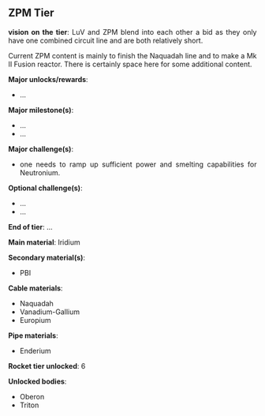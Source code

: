 ## ZPM Tier
<div align="justify">

**vision on the tier**:
LuV and ZPM blend into each other a bid as they only have one combined circuit line and are both relatively short.

Current ZPM content is mainly to finish the Naquadah line and to make a Mk II Fusion reactor. There is certainly space here for some additional content.


**Major unlocks/rewards**:
- ...

**Major milestone(s)**:
- ...
- ...

**Major challenge(s)**:
- one needs to ramp up sufficient power and smelting capabilities for Neutronium.

**Optional challenge(s)**:
- ...
- ...

**End of tier**: ...

**Main material**: Iridium

**Secondary material(s)**:
- PBI

**Cable materials**:
- Naquadah
- Vanadium-Gallium
- Europium

**Pipe materials**:
- Enderium

**Rocket tier unlocked**: 6

**Unlocked bodies**:
- Oberon
- Triton

</div>
